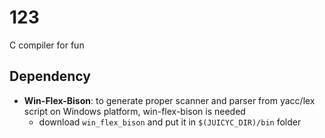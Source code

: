 # 123
C compiler for fun

## Dependency

-	**Win-Flex-Bison**: to generate proper scanner and parser from yacc/lex script on Windows platform, win-flex-bison is needed
	-	download `win_flex_bison` and put it in `$(JUICYC_DIR)/bin` folder